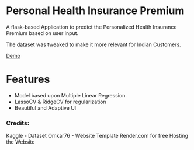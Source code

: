 # Personal Health Insurance Premium
A flask-based Application to predict the Personalized Health Insurance Premium based on user input. 

The dataset was tweaked to make it more relevant for Indian Customers.

[Demo](https://personalized-health-insurance.onrender.com/)


# Features
- Model based upon Multiple Linear Regression. 
- LassoCV & RidgeCV for regularization
- Beautiful and Adaptive UI


### Credits:
Kaggle - Dataset
Omkar76 - Website Template
Render.com for free Hosting the Website